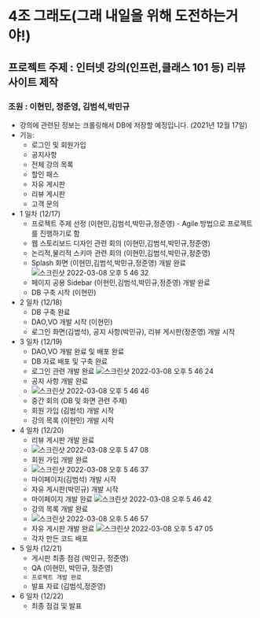 # 4조 그래도(그래 내일을 위해 도전하는거야!)

## 프로젝트 주제 : 인터넷 강의(인프런,클래스 101 등) 리뷰 사이트 제작

### **조원 : 이현민, 정준영, 김범석,박민규**

- 강의에 관련된 정보는 크롤링해서 DB에 저장할 예정입니다. (2021년 12월 17일)
- 기능:
    - 로그인 및 회원가입
    - 공지사항
    - 전체 강의 목록
    - 할인 패스
    - 자유 게시판
    - 리뷰 게시판
    - 고객 문의
- 1 일차 (12/17)
    - 프로젝트 주제 선정 (이현민,김범석,박민규,정준영) - Agile 방법으로 프로젝트를 진행하기로 함
    - 웹 스토리보드 디자인 관련 회의 (이현민,김범석,박민규,정준영)
    - 논리적,물리적 스키마 관련 회의 (이현민,김범석,박민규,정준영)
    - Splash 화면 (이현민,김범석,박민규,정준영) 개발 완료
    ![스크린샷 2022-03-08 오후 5 46 32](https://user-images.githubusercontent.com/89174775/157201284-48050caa-bf34-421f-81cb-ed151e7b259a.png)
    - 페이지 공용 Sidebar (이현민,김범석,박민규,정준영) 개발 완료
    - DB 구축 시작 (이현민)
- 2 일차 (12/18)
    - DB 구축 완료
    - DAO,VO 개발 시작 (이현민)
    - 로그인 화면(김범석), 공지 사항(박민규), 리뷰 게시판(정준영) 개발 시작
- 3 일차 (12/19)
    - DAO,VO 개발 완료 및 배포 완료
    - DB 자료 배포 및 구축 완료
    - 로그인 관련 개발 완료
    ![스크린샷 2022-03-08 오후 5 46 24](https://user-images.githubusercontent.com/89174775/157201097-464c484d-60d7-4e04-b9eb-c76c58e95d19.png)
    - 공지 사항 개발 완료
    -  ![스크린샷 2022-03-08 오후 5 46 46](https://user-images.githubusercontent.com/89174775/157201624-664eabf2-d10b-4102-a0c7-38ff5c1bc405.png)
    - 중간 회의 (DB 및 화면 관련 주제)
    - 회원 가입 (김범석) 개발 시작
    - 강의 목록 (이현민) 개발 시작
- 4 일차 (12/20)
    - 리뷰 게시판 개발 완료
    - ![스크린샷 2022-03-08 오후 5 47 08](https://user-images.githubusercontent.com/89174775/157201800-ca950088-eb1e-4d5a-8f19-851058fb87d9.png)
    - 회원 가입 개발 완료
    - ![스크린샷 2022-03-08 오후 5 46 37](https://user-images.githubusercontent.com/89174775/157201395-e8690736-8d23-49e1-a9be-2ece258d3503.png)
    - 마이페이지(김범석) 개발 시작
    - 자유 게시판(박민규) 개발 시작
    - 마이페이지 개발 완료
    ![스크린샷 2022-03-08 오후 5 46 42](https://user-images.githubusercontent.com/89174775/157202051-e4bf3a8c-9ae3-4d7c-be10-cd77cf39b757.png)
    - 강의 목록 개발 완료
    - ![스크린샷 2022-03-08 오후 5 46 57](https://user-images.githubusercontent.com/89174775/157201837-2228be47-7487-4484-bab1-1dca22057ef9.png)
    - 자유 게시판 개발 완료
    ![스크린샷 2022-03-08 오후 5 47 05](https://user-images.githubusercontent.com/89174775/157201716-50632c6f-81d5-42b7-9573-af87754a3384.png)
    - 각자 만든 코드 배포
- 5 일차 (12/21)
    - 게시판 최종 점검 (박민규, 정준영)
    - QA (이현민, 박민규, 정준영)
    - `프로젝트 개발 완료`
    - 발표 자료 (김범석,정준영)
- 6 일차 (12/22)
    - 최종 점검 및 발표

